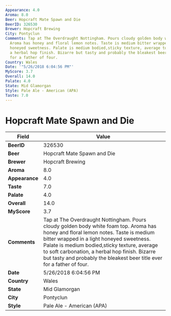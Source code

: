 ```yaml
---
Appearance: 4.0
Aroma: 8.0
Beer: Hopcraft Mate Spawn and Die
BeerID: 326530
Brewer: Hopcraft Brewing
City: Pontyclun
Comments: Tap at The Overdraught Nottingham. Pours cloudy golden body white foam top.
  Aroma has honey and floral lemon notes. Taste is medium bitter wrapped in a light
  honeyed sweetness. Palate is medium bodied,sticky texture, average to soft carbonation,
  a herbal hop finish. Bizarre but tasty and probably the bleakest beer title ever
  for a father of four.
Country: Wales
Date: '"5/26/2018 6:04:56 PM"'
MyScore: 3.7
Overall: 14.0
Palate: 4.0
State: Mid Glamorgan
Style: Pale Ale - American (APA)
Taste: 7.0
---
```


# Hopcraft Mate Spawn and Die

| Field         | Value |
|---------------|-------|
| **BeerID** | 326530 |
| **Beer** | Hopcraft Mate Spawn and Die |
| **Brewer** | Hopcraft Brewing |
| **Aroma** | 8.0 |
| **Appearance** | 4.0 |
| **Taste** | 7.0 |
| **Palate** | 4.0 |
| **Overall** | 14.0 |
| **MyScore** | 3.7 |
| **Comments** | Tap at The Overdraught Nottingham. Pours cloudy golden body white foam top. Aroma has honey and floral lemon notes. Taste is medium bitter wrapped in a light honeyed sweetness. Palate is medium bodied,sticky texture, average to soft carbonation, a herbal hop finish. Bizarre but tasty and probably the bleakest beer title ever for a father of four. |
| **Date** | 5/26/2018 6:04:56 PM |
| **Country** | Wales |
| **State** | Mid Glamorgan |
| **City** | Pontyclun |
| **Style** | Pale Ale - American (APA) |
